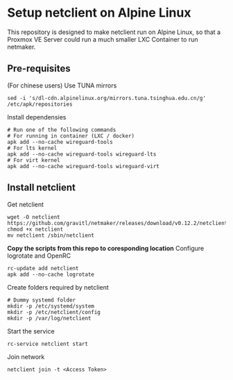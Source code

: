 # Setup netclient on Alpine Linux

This repository is designed to make netclient run on Alpine Linux, so that a Proxmox VE Server could run a much smaller LXC Container to run netmaker.

## Pre-requisites

(For chinese users) Use TUNA mirrors
```
sed -i 's/dl-cdn.alpinelinux.org/mirrors.tuna.tsinghua.edu.cn/g' /etc/apk/repositories
```
Install dependensies
```
# Run one of the following commands
# For running in container (LXC / docker)
apk add --no-cache wireguard-tools
# For lts kernel
apk add --no-cache wireguard-tools wireguard-lts
# For virt kernel
apk add --no-cache wireguard-tools wireguard-virt
```

## Install netclient

Get netclient
```
wget -O netclient https://github.com/gravitl/netmaker/releases/download/v0.12.2/netclient
chmod +x netclient
mv netclient /sbin/netclient
```
**Copy the scripts from this repo to coresponding location**
Configure logrotate and OpenRC
```
rc-update add netclient
apk add --no-cache logrotate
```

Create folders required by netclient
```
# Dummy systemd folder
mkdir -p /etc/systemd/system
mkdir -p /etc/netclient/config
mkdir -p /var/log/netclient
```

Start the service
```
rc-service netclient start
```

Join network
```
netclient join -t <Access Token>
```
